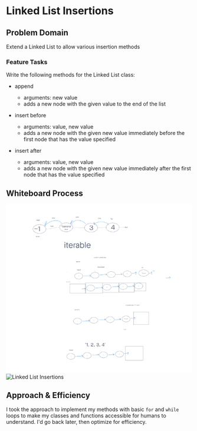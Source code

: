 # Linked List Insertions

## Problem Domain

Extend a Linked List to allow various insertion methods

### Feature Tasks

Write the following methods for the Linked List class:

- append
    - arguments: new value
    - adds a new node with the given value to the end of the list

- insert before
    - arguments: value, new value
    - adds a new node with the given new value immediately before the first node that has the value specified

- insert after
    - arguments: value, new value
    - adds a new node with the given new value immediately after the first node that has the value specified

## Whiteboard Process

![Singly Linked List Whiteboard](./05.png "Singly Linked List Whiteboard")
![Linked List Insertions](./06.png "Linked List Insertions")

## Approach & Efficiency

I took the approach to implement my methods with basic `for` and `while` loops to make my classes and functions accessible for humans to understand. I'd go back later, then optimize for efficiency.
